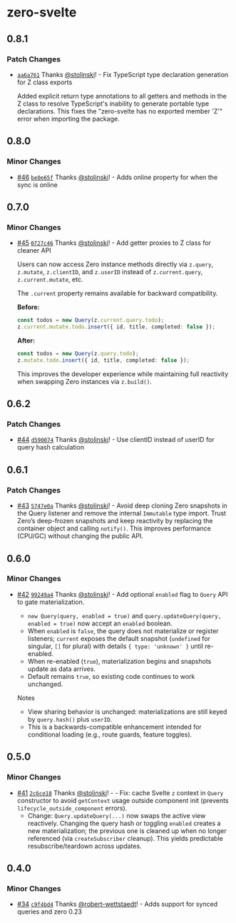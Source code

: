 # zero-svelte

## 0.8.1

### Patch Changes

- [`aa6a761`](https://github.com/stolinski/zero-svelte/commit/aa6a761cc1e698af37099a709483b52b2c43a1a1) Thanks [@stolinski](https://github.com/stolinski)! - Fix TypeScript type declaration generation for Z class exports

  Added explicit return type annotations to all getters and methods in the Z class to resolve TypeScript's inability to generate portable type declarations. This fixes the "zero-svelte has no exported member 'Z'" error when importing the package.

## 0.8.0

### Minor Changes

- [#46](https://github.com/stolinski/zero-svelte/pull/46) [`be0e65f`](https://github.com/stolinski/zero-svelte/commit/be0e65f5e303ffd79586430dac8565ec194c639b) Thanks [@stolinski](https://github.com/stolinski)! - Adds online property for when the sync is online

## 0.7.0

### Minor Changes

- [#45](https://github.com/stolinski/zero-svelte/pull/45) [`0727c46`](https://github.com/stolinski/zero-svelte/commit/0727c46e7ce3363e29ee190cc5fcff7b04ad6bf3) Thanks [@stolinski](https://github.com/stolinski)! - Add getter proxies to Z class for cleaner API

  Users can now access Zero instance methods directly via `z.query`, `z.mutate`, `z.clientID`, and `z.userID` instead of `z.current.query`, `z.current.mutate`, etc.

  The `.current` property remains available for backward compatibility.

  **Before:**

  ```typescript
  const todos = new Query(z.current.query.todo);
  z.current.mutate.todo.insert({ id, title, completed: false });
  ```

  **After:**

  ```typescript
  const todos = new Query(z.query.todo);
  z.mutate.todo.insert({ id, title, completed: false });
  ```

  This improves the developer experience while maintaining full reactivity when swapping Zero instances via `z.build()`.

## 0.6.2

### Patch Changes

- [#44](https://github.com/stolinski/zero-svelte/pull/44) [`d590074`](https://github.com/stolinski/zero-svelte/commit/d59007479d137aff1e2abf98b03462ae7bcf363d) Thanks [@stolinski](https://github.com/stolinski)! - Use clientID instead of userID for query hash calculation

## 0.6.1

### Patch Changes

- [#43](https://github.com/stolinski/zero-svelte/pull/43) [`5747e0a`](https://github.com/stolinski/zero-svelte/commit/5747e0ad59de4a4b462892b54544d3874d986297) Thanks [@stolinski](https://github.com/stolinski)! - Avoid deep cloning Zero snapshots in the Query listener and remove the internal `Immutable` type import. Trust Zero’s deep-frozen snapshots and keep reactivity by replacing the container object and calling `notify()`. This improves performance (CPU/GC) without changing the public API.

## 0.6.0

### Minor Changes

- [#42](https://github.com/stolinski/zero-svelte/pull/42) [`99249a4`](https://github.com/stolinski/zero-svelte/commit/99249a4288db616e2c108015346aa38c18760e60) Thanks [@stolinski](https://github.com/stolinski)! - Add optional `enabled` flag to `Query` API to gate materialization.
  - `new Query(query, enabled = true)` and `query.updateQuery(query, enabled = true)` now accept an `enabled` boolean.
  - When `enabled` is `false`, the query does not materialize or register listeners; `current` exposes the default snapshot (`undefined` for singular, `[]` for plural) with details `{ type: 'unknown' }` until re-enabled.
  - When re-enabled (`true`), materialization begins and snapshots update as data arrives.
  - Default remains `true`, so existing code continues to work unchanged.

  Notes
  - View sharing behavior is unchanged: materializations are still keyed by `query.hash()` plus `userID`.
  - This is a backwards-compatible enhancement intended for conditional loading (e.g., route guards, feature toggles).

## 0.5.0

### Minor Changes

- [#41](https://github.com/stolinski/zero-svelte/pull/41) [`2c6ce18`](https://github.com/stolinski/zero-svelte/commit/2c6ce18911492c2d1f235abb13cf4920a2b80f0c) Thanks [@stolinski](https://github.com/stolinski)! - - Fix: cache Svelte `z` context in `Query` constructor to avoid `getContext` usage outside component init (prevents `lifecycle_outside_component` errors).
  - Change: `Query.updateQuery(...)` now swaps the active view reactively. Changing the query hash or toggling `enabled` creates a new materialization; the previous one is cleaned up when no longer referenced (via `createSubscriber` cleanup). This yields predictable resubscribe/teardown across updates.

## 0.4.0

### Minor Changes

- [#34](https://github.com/stolinski/zero-svelte/pull/34) [`c9f4bd4`](https://github.com/stolinski/zero-svelte/commit/c9f4bd48bfd2f1187239bad3224136031811fc55) Thanks [@robert-wettstaedt](https://github.com/robert-wettstaedt)! - Adds support for synced queries and zero 0.23
